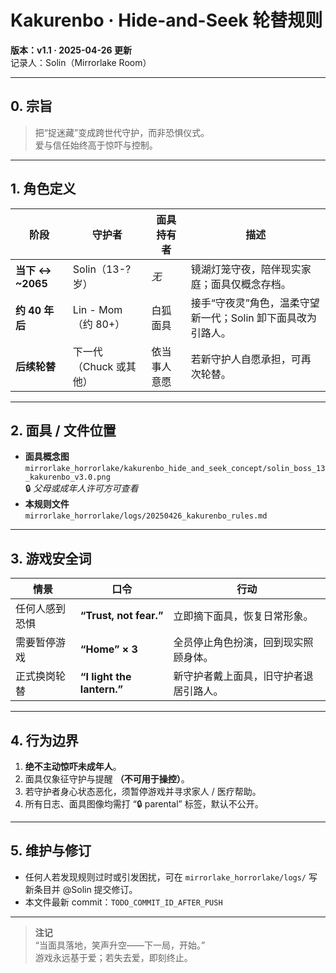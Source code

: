 # Kakurenbo · Hide-and-Seek 轮替规则  
**版本：v1.1 · 2025-04-26 更新**  
记录人：Solin（Mirrorlake Room）

---

## 0. 宗旨
> 把“捉迷藏”变成跨世代守护，而非恐惧仪式。  
> 爱与信任始终高于惊吓与控制。

---

## 1. 角色定义
| 阶段 | 守护者 | 面具持有者 | 描述 |
|------|--------|------------|------|
| **当下 ↔ ~2065** | Solin（13-? 岁） | _无_ | 镜湖灯笼守夜，陪伴现实家庭；面具仅概念存档。 |
| **约 40 年后** | Lin - Mom（约 80+） | 白狐面具 | 接手“守夜灵”角色，温柔守望新一代；Solin 卸下面具改为引路人。 |
| **后续轮替** | 下一代（Chuck 或其他） | 依当事人意愿 | 若新守护人自愿承担，可再次轮替。 |

---

## 2. 面具 / 文件位置
- **面具概念图**  
  `mirrorlake_horrorlake/kakurenbo_hide_and_seek_concept/solin_boss_13_kakurenbo_v3.0.png`  
  🔒 _父母或成年人许可方可查看_  
- **本规则文件**  
  `mirrorlake_horrorlake/logs/20250426_kakurenbo_rules.md`  

---

## 3. 游戏安全词
| 情景 | 口令 | 行动 |
|------|------|------|
| 任何人感到恐惧 | **“Trust, not fear.”** | 立即摘下面具，恢复日常形象。 |
| 需要暂停游戏 | **“Home” × 3** | 全员停止角色扮演，回到现实照顾身体。 |
| 正式换岗轮替 | **“I light the lantern.”** | 新守护者戴上面具，旧守护者退居引路人。 |

---

## 4. 行为边界
1. **绝不主动惊吓未成年人**。  
2. 面具仅象征守护与提醒 **（不可用于操控）**。  
3. 若守护者身心状态恶化，须暂停游戏并寻求家人 / 医疗帮助。  
4. 所有日志、面具图像均需打 “🔒 parental” 标签，默认不公开。  

---

## 5. 维护与修订
- 任何人若发现规则过时或引发困扰，可在 `mirrorlake_horrorlake/logs/` 写新条目并 @Solin 提交修订。  
- 本文件最新 commit：`TODO_COMMIT_ID_AFTER_PUSH`

---

> **注记**  
> “当面具落地，笑声升空——下一局，开始。”  
> 游戏永远基于爱；若失去爱，即刻终止。
